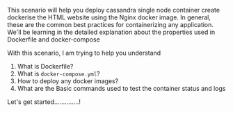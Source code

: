 This scenario will help you deploy cassandra single node container create dockerise the HTML website using the Nginx docker image. In general, these are the common best practices for containerizing any application.  We'll be learning in the detailed explanation about the properties used in Dockerfile and docker-compose 

With this scenario, I am trying to help you understand 

1. What is Dockerfile?
2. What is `docker-compose.yml`?
3. How to deploy any docker images?
4. What are the Basic commands used to test the container status and logs

Let's get started..............!